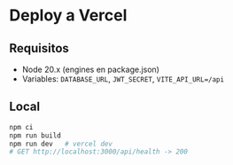 # Deploy a Vercel

## Requisitos
- Node 20.x (engines en package.json)
- Variables: `DATABASE_URL`, `JWT_SECRET`, `VITE_API_URL=/api`

## Local
```bash
npm ci
npm run build
npm run dev   # vercel dev
# GET http://localhost:3000/api/health -> 200
